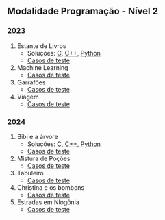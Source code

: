 ## Modalidade Programação - Nível 2

### [2023](provas/ProvaOBI2023_cfp1.pdf)

1. Estante de Livros
    - Soluções: [C](solutions/CF_N2_2023_F1_Estante_de_Livros.c), [C++](solutions/CF_N2_2023_F1_Estante_de_Livros.cpp), [Python](solutions/CF_N2_2023_F1_Estante_de_Livros.py)
    - [Casos de teste](test_set/2023cfpj_estante.zip)
2. Machine Learning
    - [Casos de teste](test_set/2023cfp1_machine-learning.zip)
3. Garrafões
    - [Casos de teste](test_set/2023cfp1_garrafoes.zip)
4. Viagem
    - [Casos de teste](test_set/2023cfp2_viagem.zip)


### [2024](provas/ProvaOBI2024_cfp2.pdf)

1. Bibi e a árvore
    - Soluções: [C](solutions/CF_N2_2024_F1_Bibi.c), [C++](solutions/CF_N2_2024_F1_Bibi.cpp), [Python](solutions/CF_N2_2024_F1_Bibi.py)
    - [Casos de teste](test_set/2024cfp1_bibi.zip)
2. Mistura de Poções
    - [Casos de teste](test_set/2024cfp1_mistura.zip)
3. Tabuleiro
    - [Casos de teste](test_set/2024cfp2_tabuleiro.zip)
4. Christina e os bombons
    - [Casos de teste](test_set/2024cfp2_bombons.zip)
5. Estradas em Nlogônia
    - [Casos de teste](test_set/2024cfp2_estradas.zip)
